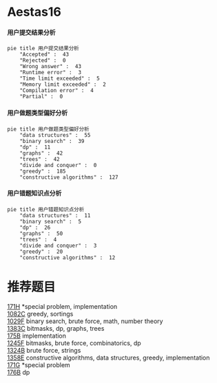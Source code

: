 # Aestas16

<!-- tabs:start -->



#### **用户提交结果分析**

```mermaid
pie title 用户提交结果分析
    "Accepted" :  43
    "Rejected" :  0
    "Wrong answer" :  43
    "Runtime error" :  3
    "Time limit exceeded" :  5
    "Memory limit exceeded" :  2
    "Compilation error" :  4
    "Partial" :  0
```

#### **用户做题类型偏好分析**

```mermaid
pie title 用户做题类型偏好分析
    "data structures" :  55
    "binary search" :  39
    "dp" :  11
    "graphs" :  42
    "trees" :  42
    "divide and conquer" :  0
    "greedy" :  185
    "constructive algorithms" :  127
```
#### **用户错题知识点分析**

```mermaid
pie title 用户错题知识点分析
    "data structures" :  11
    "binary search" :  5
    "dp" :  26
    "graphs" :  50
    "trees" :  4
    "divide and conquer" :  3
    "greedy" :  20
    "constructive algorithms" :  12
```



<!-- tabs:end -->
# 推荐题目
[171H](https://codeforces.com/contest/171/problem/H)		*special problem,
                        implementation		  
[1082C](https://codeforces.com/contest/1082/problem/C)		greedy,
                        sortings		  
[1029F](https://codeforces.com/contest/1029/problem/F)		binary search,
                        brute force,
                        math,
                        number theory		  
[1383C](https://codeforces.com/contest/1383/problem/C)		bitmasks,
                        dp,
                        graphs,
                        trees		  
[175B](https://codeforces.com/contest/175/problem/B)		implementation		  
[1245F](https://codeforces.com/contest/1245/problem/F)		bitmasks,
                        brute force,
                        combinatorics,
                        dp		  
[1324B](https://codeforces.com/contest/1324/problem/B)		brute force,
                        strings		  
[1358E](https://codeforces.com/contest/1358/problem/E)		constructive algorithms,
                        data structures,
                        greedy,
                        implementation		  
[171G](https://codeforces.com/contest/171/problem/G)		*special problem		  
[176B](https://codeforces.com/contest/176/problem/B)		dp		  
